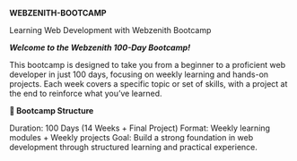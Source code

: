 **WEBZENITH-BOOTCAMP**

Learning Web Development with Webzenith Bootcamp

_**Welcome to the Webzenith 100-Day Bootcamp!**_

This bootcamp is designed to take you from a beginner to a proficient web developer in just 100 days, focusing on weekly learning and hands-on projects. Each week covers a specific topic or set of skills, with a project at the end to reinforce what you’ve learned.

**📅 Bootcamp Structure**

Duration: 100 Days (14 Weeks + Final Project)
Format: Weekly learning modules + Weekly projects
Goal: Build a strong foundation in web development through structured learning and practical experience.
